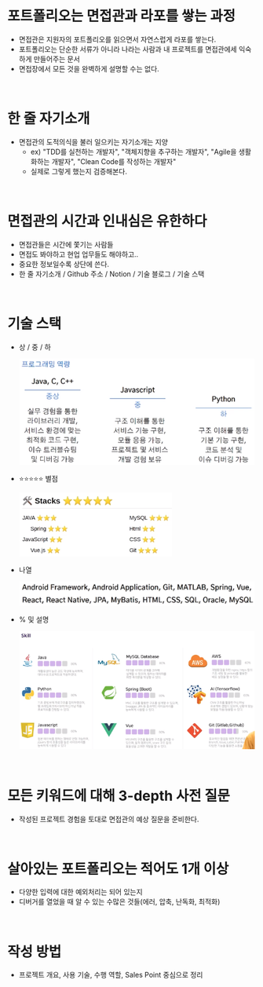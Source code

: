# 포트폴리오는 면접관과 라포를 쌓는 과정

- 면접관은 지원자의 포트폴리오를 읽으면서 자연스럽게 라포를 쌓는다.
- 포트폴리오는 단순한 서류가 아니라 나라는 사람과 내 프로젝트를 면접관에세 익숙하게 만들어주는 문서
- 면접장에서 모든 것을 완벽하게 설명할 수는 없다.
<br>

# 한 줄 자기소개

- 면접관의 도적의식을 불러 일으키는 자기소개는 지양
  - ex) "TDD를 실천하는 개발자", "객체지향을 추구하는 개발자", "Agile을 생활화하는 개발자", "Clean Code를 작성하는 개발자"
  - 실제로 그렇게 했는지 검증해본다.
<br>

# 면접관의 시간과 인내심은 유한하다

- 면접관들은 시간에 쫓기는 사람들
- 면접도 봐야하고 현업 업무들도 해야하고..
- 중요한 정보일수록 상단에 쓴다.
- 한 줄 자기소개 / Github 주소 / Notion / 기술 블로그 / 기술 스택
<br>

# 기술 스택

- 상 / 중 / 하

  ![기술스택_상중하](images/Portfolio_Tips/TechnicalStack_High_Middle_Low.PNG)

- ⭐⭐⭐⭐⭐ 별점

  ![기술스택_별점](images/Portfolio_Tips/TechnicalStack_Star.PNG)

- 나열

  ![기술스택_나열](images/Portfolio_Tips/TechnicalStack_List.PNG)

- % 및 설명

  ![기술스택_퍼센테이지_및_설명](images/Portfolio_Tips/TechnicalStack_Total.PNG)
<br>

# 모든 키워드에 대해 3-depth 사전 질문

- 작성된 프로젝트 경험을 토대로 면접관의 예상 질문을 준비한다.
<br>

# 살아있는 포트폴리오는 적어도 1개 이상

- 다양한 입력에 대한 예외처리는 되어 있는지
- 디버거를 열었을 때 알 수 있는 수많은 것들(에러, 압축, 난독화, 최적화)
<br>

# 작성 방법

- 프로젝트 개요, 사용 기술, 수행 역할, Sales Point 중심으로 정리
